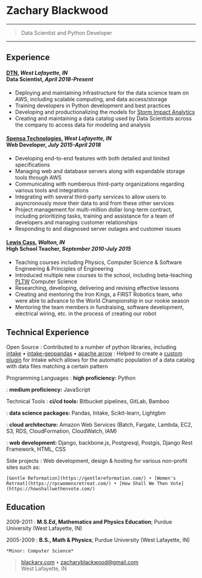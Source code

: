 
Zachary Blackwood
============

----

>  Data Scientist and Python Developer

----

## Experience

#### [DTN](https://www.dtn.com), <i>West Lafayette, IN</i><br/> Data Scientist, <i>April 2018-Present</i>

* Deploying and maintaining infrastructure for the data science team on AWS, including scalable computing, and data access/storage
* Training developers in Python development and best practices
* Developing and productionalizing the models for [Storm Impact Analytics](https://www.dtn.com/weather/utilities-and-renewable-energy/storm-impact-analytics/)
* Creating and maintaining a data catalog used by Data Scientists across the company to access data for modeling and analysis

#### [Spensa Technologies](https://www.dtn.com/dtn-acquires-spensa-technologies/), <i>West Lafayette, IN</i><br/> Web Developer, <i>July 2015-April 2018</i>

* Developing end-to-end features with both detailed and limited specifications
* Managing web and database servers along with expandable storage tools through
AWS
* Communicating with numberous third-party organizations regarding various
tools and integrations
* Integrating with several third-party services to allow users to asyncronously move their data to and from these other services
* Project management for multi-million dollar long-term contract, including prioritizing tasks, training and assistance for a team of developers and managing customer relationships
* Responding to and diagnosed server outages and customer issues


#### [Lewis Cass](http://www.lewiscass.net), <i>Walton, IN</i><br/> High School Teacher, <i>September 2010-July 2015</i>

* Teaching courses including Physics, Computer Science & Software Engineering &
Principles of Engineering
* Introduced multiple new courses to the school, including beta-teaching [PLTW](https://www.pltw.org/) Computer Science
* Researching, developing, delivering and revising effective lessons
* Creating and mentoring the Iron Kings, a FIRST Robotics team, who were able to advance to the World Championship in our rookie season
* Mentoring the team members in fundraising, software development, electrical wiring, etc. in the process of creating our robot

Technical Experience
--------------------

Open Source
:   Contributed to a number of python libraries, including <br/>
[intake](https://github.com/intake/intake/commits?author=blackary) • 
[intake-geopandas](https://github.com/intake/intake_geopandas/commits?author=blackary) • 
[apache arrow](https://github.com/apache/arrow/commits?author=blackary)
:   Helped to create a [custom plugin](https://pypi.org/project/intake-pattern-catalog/) for Intake which allows for the automatic population of a data catalog with data files matching a certain pattern

Programming Languages
:   **high proficiency:** Python

:   **medium proficiency:** JavaScript

Technical Tools
:   **ci/cd tools:** Bitbucket pipelines, GitLab, Bamboo

:   **data science packages:** Pandas, Intake, Scikit-learn, Lightgbm

:   **cloud architecture:** Amazon Web Services (Batch, Fargate, Lambda, EC2, S3, RDS, CloudFormation, CloudWatch, IAM)

:   **web development:** Django, backbone.js, Postgresql, Postgis, Django Rest Framework, HTML, CSS

Side projects
:   Web development, design & hosting for various non-profit sites such as:

    [Gentle Reformation](https://gentlereformation.com/) • [Women's Retreat](https://rpcwomensretreat.com/) • [How Shall We Then Vote](https://howshallwethenvote.com/)
 
Education
---------

2009-2011
:   **M.S.Ed, Mathematics and Physics Education**; Purdue University (West Lafayette, IN)

2005-2009
:   **B.S., Math & Physics**; Purdue University (West Lafayette, IN)

    *Minor: Computer Science*


> [blackary.com](https://blackary.com) • <zacharyblackwood@gmail.com> <br/>
 West Lafayette, IN
